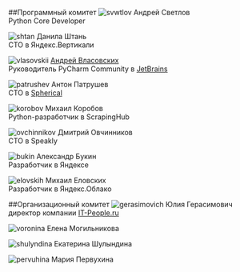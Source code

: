 
##Программный комитет
![svwtlov](/2018/img/speakers/2018/svetlov.jpg) Андрей Светлов<br>Python Core Developer

![shtan](/2018/img/speakers/2018/shtan.png) Данила Штань<br>CTO в Яндекс.Вертикали

![vlasovskii](/2017/img/speakers/2017/vlasovskih.JPG) [Андрей Власовских](http://pirx.ru)<br> Руководитель PyCharm Community в [JetBrains](https://www.jetbrains.com)

![patrushev](/2018/img/speakers/2018/patrushev.jpg) Антон Патрушев<br>CTO в [Spherical](https://www.spherical.pm)

![korobov](/2018/img/speakers/2018/korobov.jpg) Михаил Коробов<br>Python-разработчик в ScrapingHub

![ovchinnikov](/2018/img/speakers/2018/ovchinnikov.jpg) Дмитрий Овчинников<br>CTO в Speakly

![bukin](/2019/img/speakers/2019/bukin1.jpg) Александр Букин<br>Разработчик в Яндексе

![elovskih](/2019/img/speakers/2019/elovskih.jpg) Михаил Еловских<br>Разработчик в Яндекс.Облако




##Организационный комитет
![gerasimovich](/2018/img/speakers/2018/gerasimovich.jpg) Юлия Герасимович<br>директор компании [IT-People.ru](http://it-people.ru/)

![voronina](/2018/img/speakers/2018/voronina.jpg) Елена Могильникова

![shulyndina](/2018/img/speakers/2018/shulyndina.jpg) Екатерина Шулындина

![pervuhina](/2018/img/speakers/2018/pervuhina.jpg) Мария Первухина


